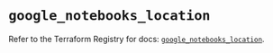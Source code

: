 # `google_notebooks_location`

Refer to the Terraform Registry for docs: [`google_notebooks_location`](https://registry.terraform.io/providers/hashicorp/google-beta/6.29.0/docs/resources/google_notebooks_location).
